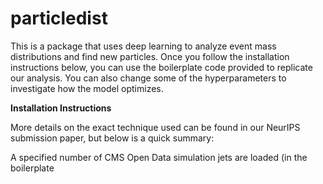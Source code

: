 # particledist

This is a package that uses deep learning to analyze event mass distributions and find new particles. Once you follow the installation instructions below, you can use the boilerplate code provided to replicate our analysis. You can also change some of the hyperparameters to investigate how the model optimizes.

**Installation Instructions**




More details on the exact technique used can be found in our NeurIPS submission paper, but below is a quick summary:

A specified number of CMS Open Data simulation jets are loaded (in the boilerplate 
